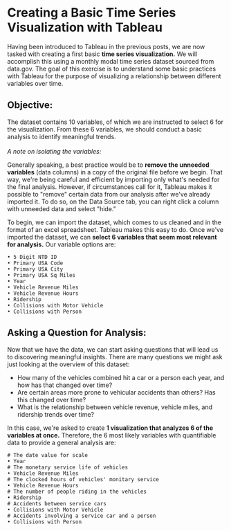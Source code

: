 # Creating a Basic Time Series Visualization with Tableau

Having been introduced to Tableau in the previous posts, we are now tasked with creating a first basic **time series visualization.** We will accomplish this using a monthly modal time series dataset sourced from data.gov. The goal of this exercise is to understand some basic practices with Tableau for the purpose of visualizing a relationship between different variables over time.

## Objective:
The dataset contains 10 variables, of which we are instructed to select 6 for the visualization. From these 6 variables, we should conduct a basic analysis to identify meaningful trends.
<br ><br />
*A note on isolating the variables:*

Generally speaking, a best practice would be to **remove the unneeded variables** (data columns) in a copy of the original file before we begin. That way, we're being careful and efficient by importing only what's needed for the final analysis. However, if circumstances call for it, Tableau makes it possible to "remove" certain data from our analysis after we've already imported it. To do so, on the Data Source tab, you can right click a column with unneeded data and select "hide."

To begin, we can import the dataset, which comes to us cleaned and in the format of an excel spreadsheet. Tableau makes this easy to do. Once we've imported the dataset, we can **select 6 variables that seem most relevant for analysis.** Our variable options are:

```
• 5 Digit NTD ID
• Primary USA Code
• Primary USA City
• Primary USA Sq Miles
• Year
• Vehicle Revenue Miles
• Vehicle Revenue Hours
• Ridership
• Collisions with Motor Vehicle
• Collisions with Person
```

## Asking a Question for Analysis:

Now that we have the data, we can start asking questions that will lead us to discovering meaningful insights. There are many questions we might ask just looking at the overview of this dataset:

- How many of the vehicles combined hit a car or a person each year, and how has that changed over time?
- Are certain areas more prone to vehicular accidents than others? Has this changed over time?
- What is the relationship between vehicle revenue, vehicle miles, and ridership trends over time?

In this case, we're asked to create **1 visualization that analyzes 6 of the variables at once.** Therefore, the 6 most likely variables with quantifiable data to provide a general analysis are:
```
# The date value for scale
• Year
# The monetary service life of vehicles
• Vehicle Revenue Miles
# The clocked hours of vehicles' monitary service
• Vehicle Revenue Hours
# The number of people riding in the vehicles
• Ridership
# Accidents between service cars
• Collisions with Motor Vehicle
# Accidents involving a service car and a person
• Collisions with Person
```



